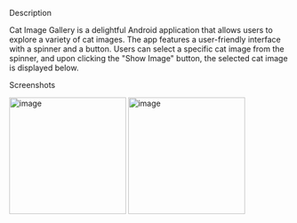 Description

Cat Image Gallery is a delightful Android application that allows users to explore a variety of cat images. The app features a user-friendly interface with a spinner and a button. Users can select a specific cat image from the spinner, and upon clicking the "Show Image" button, the selected cat image is displayed below.


Screenshots

<img width="210" alt="image" src="https://github.com/user-attachments/assets/621da4d9-48dc-4881-bf83-4d9b49a2668a">
<img width="210" alt="image" src="https://github.com/user-attachments/assets/b5636f46-a1d6-469b-b85f-cc04af4ec19c">
